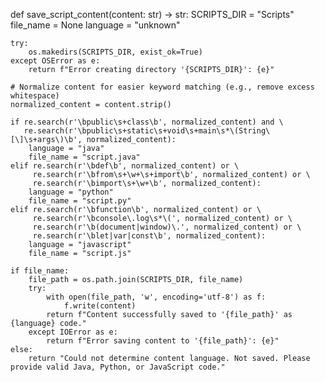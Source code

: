 def save_script_content(content: str) -> str:
    SCRIPTS_DIR = "Scripts"
    file_name = None
    language = "unknown"
    
    try:
        os.makedirs(SCRIPTS_DIR, exist_ok=True)
    except OSError as e:
        return f"Error creating directory '{SCRIPTS_DIR}': {e}"
    
    # Normalize content for easier keyword matching (e.g., remove excess whitespace)
    normalized_content = content.strip()
    
    if re.search(r'\bpublic\s+class\b', normalized_content) and \
       re.search(r'\bpublic\s+static\s+void\s+main\s*\(String\[\]\s+args\)\b', normalized_content):
        language = "java"
        file_name = "script.java"
    elif re.search(r'\bdef\b', normalized_content) or \
         re.search(r'\bfrom\s+\w+\s+import\b', normalized_content) or \
         re.search(r'\bimport\s+\w+\b', normalized_content):
        language = "python"
        file_name = "script.py"
    elif re.search(r'\bfunction\b', normalized_content) or \
         re.search(r'\bconsole\.log\s*\(', normalized_content) or \
         re.search(r'\b(document|window)\.', normalized_content) or \
         re.search(r'\blet|var|const\b', normalized_content):
        language = "javascript"
        file_name = "script.js"
    
    if file_name:
        file_path = os.path.join(SCRIPTS_DIR, file_name)
        try:
            with open(file_path, 'w', encoding='utf-8') as f:
                f.write(content)
            return f"Content successfully saved to '{file_path}' as {language} code."
        except IOError as e:
            return f"Error saving content to '{file_path}': {e}"
    else:
        return "Could not determine content language. Not saved. Please provide valid Java, Python, or JavaScript code."
